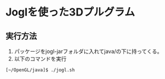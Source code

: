 # Joglを使った3Dプルグラム
## 実行方法
1. パッケージをjogl-jarフォルダに入れてjava/の下に持ってくる。
2. 以下のコマンドを実行

```
[~/OpenGL/java]$ ./jogl.sh
```
